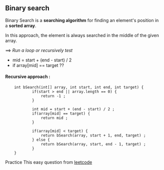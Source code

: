 ## Binary search

Binary Search is a **searching algorithm** for finding an element's position in a **sorted array**.

In this approach, the element is always searched in the middle of the given array.

==> *Run a loop or recursively test*
* mid  = start + (end - start) / 2
* if array[mid] == target ??

#### Recursive approach :
```
	int bSearch(int[] array, int start, int end, int target) {
			if(start > end || array.length == 0) {
				return -1 ;
			}
		
			int mid = start + (end - start) / 2 ;
			if(array[mid] == target) {
				return mid ;
			}
		
			if(array[mid] < target) {
				return bSearch(array, start + 1, end, target) ;
			} else {
				return bSearch(array, start, end - 1, target) ;
			}
	}
```

Practice This easy question from [leetcode](https://leetcode.com/problems/binary-search/)



